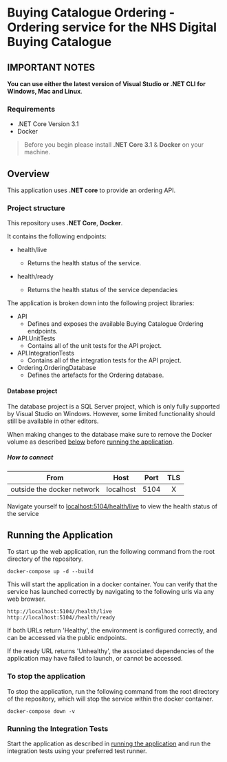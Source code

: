 # Buying Catalogue Ordering - Ordering service for the NHS Digital Buying Catalogue

## IMPORTANT NOTES

**You can use either the latest version of Visual Studio or .NET CLI for Windows, Mac and Linux**.

### Requirements

- .NET Core Version 3.1
- Docker

> Before you begin please install **.NET Core 3.1** & **Docker** on your machine.

## Overview

This application uses **.NET core** to provide an ordering API.

### Project structure

This repository uses **.NET Core**,  **Docker**.

It contains the following endpoints:

- health/live
  - Returns the health status of the service.

- health/ready
  - Returns the health status of the service dependacies  

The application is broken down into the following project libraries:

- API
  - Defines and exposes the available Buying Catalogue Ordering endpoints.
- API.UnitTests
  - Contains all of the unit tests for the API project.
- API.IntegrationTests
  - Contains all of the integration tests for the API project.
- Ordering.OrderingDatabase
  - Defines the artefacts for the Ordering database.

#### Database project

The database project is a SQL Server project, which is only fully supported by Visual Studio on Windows. However, some limited functionality should still be available in other editors.

When making changes to the database make sure to remove the Docker volume as described [below](#to-stop-the-application) before [running the application](#running-the-application).


##### How to connect

| From                       | Host                       | Port  | TLS |
|            :-:             |            :-:             |  :-:  | :-: |
| outside the docker network | localhost                  | 5104  |  X  |


Navigate yourself to [localhost:5104/health/live](http://localhost:5104health/live) to view the health status of the service 

## Running the Application

To start up the web application, run the following command from the root directory of the repository.

```shell
docker-compose up -d --build
```

This will start the application in a docker container. You can verify that the service has launched correctly by navigating to the following urls via any web browser.

```http
http://localhost:5104//health/live
http://localhost:5104//health/ready
```
If both URLs return 'Healthy', the environment is configured correctly, and can be accessed via the public endpoints.

If the ready URL returns 'Unhealthy', the associated dependencies of the application may have failed to launch, or cannot be accessed.

### To stop the application

To stop the application, run the following command from the root directory of the repository, which will stop the service within the docker container.

```shell
docker-compose down -v
```

### Running the Integration Tests

Start the application as described in [running the application](#running-the-application) and run the integration tests using your preferred test runner.
